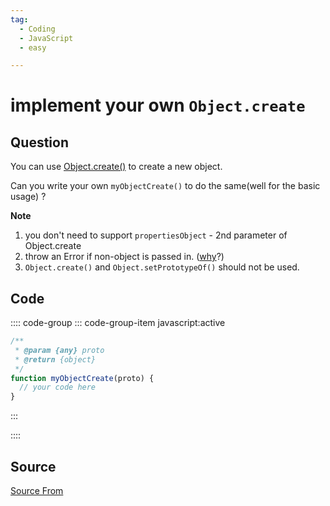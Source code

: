 ```yaml
---
tag:
  - Coding
  - JavaScript
  - easy

---
```

  
# implement your own `Object.create`

## Question
You can use [Object.create()](https://developer.mozilla.org/en-US/docs/Web/JavaScript/Reference/Global_Objects/Object/create) to create a new object.

Can you write your own `myObjectCreate()` to do the same(well for the basic usage) ?

**Note**

1.  you don't need to support `propertiesObject` \- 2nd parameter of Object.create
2.  throw an Error if non-object is passed in. ([why](https://stackoverflow.com/questions/18198178/null-prototype-object-prototype-and-object-create)?)
3.  `Object.create()` and `Object.setPrototypeOf()` should not be used.

## Code
:::: code-group
::: code-group-item javascript:active
```javascript
/**
 * @param {any} proto
 * @return {object}
 */
function myObjectCreate(proto) {
  // your code here
}
```
:::
    
::::



##  Source
[Source From](https://bigfrontend.dev/problem/implement-your-own-Object-create)

  